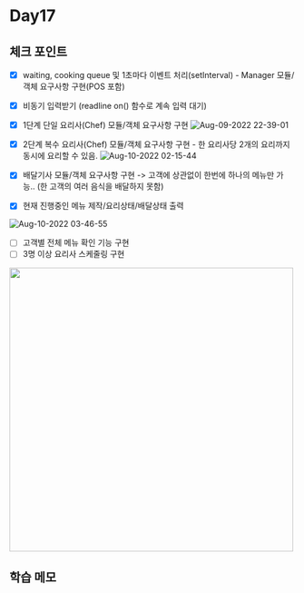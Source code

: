 # Day17

## 체크 포인트
- [x] waiting, cooking queue 및 1초마다 이벤트 처리(setInterval) - Manager 모듈/객체 요구사항 구현(POS 포함)
- [x] 비동기 입력받기 (readline on() 함수로 계속 입력 대기)
- [x] 1단계 단일 요리사(Chef) 모듈/객체 요구사항 구현
![Aug-09-2022 22-39-01](https://user-images.githubusercontent.com/64758931/183664226-68238a6a-ce46-48b9-b186-0293325bdff5.gif)

- [x] 2단계 복수 요리사(Chef) 모듈/객체 요구사항 구현 - 한 요리사당 2개의 요리까지 동시에 요리할 수 있음. 
![Aug-10-2022 02-15-44](https://user-images.githubusercontent.com/64758931/183715474-cfd90a2a-cf98-4706-ae62-1665d24cc8b5.gif)

- [x] 배달기사 모듈/객체 요구사항 구현 -> 고객에 상관없이 한번에 하나의 메뉴만 가능.. (한 고객의 여러 음식을 배달하지 못함)
- [x] 현재 진행중인 메뉴 제작/요리상태/배달상태 출력

![Aug-10-2022 03-46-55](https://user-images.githubusercontent.com/64758931/183737790-0450f2ab-5837-4f68-939d-162aac2ba56e.gif)


- [ ] 고객별 전체 메뉴 확인 기능 구현
- [ ] 3명 이상 요리사 스케줄링 구현

<img src="https://user-images.githubusercontent.com/64758931/183778189-9a398d05-e938-4ade-9d28-647eac3e1a41.png" width="500"/>


## 학습 메모
